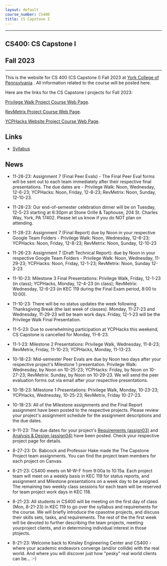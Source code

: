 ```yaml
---
layout: default
course_number: CS400
title: CS Capstone I
---
```


--- --- --- --- --- --- --- --- --- --- --- --- --- --- --- --- --- --- --- --- --- --- --- ---

## CS400: CS Capstone I

## Fall 2023

--- --- --- --- --- --- --- --- --- --- --- --- --- --- --- --- --- --- --- --- --- --- --- ---

This is the website for CS 400 (CS Capstone I) Fall 2023 at [York College of Pennsylvania](http://www.ycp.edu) .  All information related to the course will be posted here.

Here are the links for the CS Capstone I projects for Fall 2023:

[Privilege Walk Project Course Web Page](./projects/Privilege-Walk-Project/index.html).

[RevMetrix Project Course Web Page](./projects/RevMetrix-Project/index.html).

[YCPHacks Website Project Course Web Page](./projects/YCPHacks-Website-Project/index.html).


## Links

* [Syllabus](syllabus.html)

## News
<!-- Commenting out News until it's needed - and the dates could change, anyway -->

* 11-28-23: Assignment 7 (Final Peer Evals) - The Final Peer Eval forms will be sent out to each team immediately after their respective final presentations.  The due dates are - Privilege Walk: Noon, Wednesday, 12-6-23; YCPHacks: Noon, Friday, 12-8-23; RevMetrix: Noon, Sunday, 12-10-23.

* 11-28-23: Our end-of-semester celebration dinner will be on Tuesday, 12-5-23 starting at 6:30pm at Stone Grille & Taphouse, 204 St. Charles Way, York, PA 17402.  Please let us know if you do NOT plan on attending.

* 11-28-23: Assignment 7 (Final Report) due by Noon in your respective Google Team Folders - Privilege Walk: Noon, Wednesday, 12-6-23; YCPHacks: Noon, Friday, 12-8-23; RevMetrix: Noon, Sunday, 12-10-23

* 11-26-23: Assignment 7 (Draft Technical Report): due by Noon in your respective Google Team Folders - Privilege Walk: Noon, Wednesday, 11-29-23; YCPHacks: Noon, Friday, 12-1-23; RevMetrix: Noon, Sunday 12-3-23

* 11-10-23: Milestone 3 Final Presentations: Privilege Walk, Friday, 12-1-23 (in class); YCPHacks, Monday, 12-4-23 (in class); RevMetrix: Wednesday, 12-6-23 (in KEC 119 during the Final Exam period, 8:00 to 10:00).

* 11-10-23: There will be no status updates the week following Thanksgiving Break (the last week of classes).  Monday, 11-27-23 and Wednesday, 11-29-23 will be team work days.  Friday, 12-1-23 will be the Privilege Walk Final Presentation.

* 11-5-23: Due to overwhelming participation at YCPHacks this weekend, CS Capstone is cancelled for Monday, 11-6-23.

* 11-1-23: Milestone 2 Presentations: Privilege Walk, Wednesday, 11-8-23; RevMetrix, Friday, 11-10-23; YCPHacks, Monday, 11-13-23.

* 10-18-23: Mid-semester Peer Evals are due by Noon two days after your respective project's Milestone 1 presentation.  Privilege Walk: Wednesday, by Noon on 10-25-23; YCPHacks: Friday, by Noon on 10-27-23; RevMetrix: Sunday, by Noon on 10-29-23.  We will send the peer evaluation forms out via email after your respective presentations.

* 10-18-23: Milestone 1 Presentations: Privilege Walk, Monday, 10-23-23; YCPHacks, Wednesday, 10-25-23; RevMetrix, Friday 10-27-23.

* 10-18-23: All of the Milestone assignments and the Final Report assignment have been posted to the respective projects.  Please review your project's assignment schedule for the assignment descriptions and the due dates.

* 9-11-23: The due dates for your project's [Requirements (assign03)](./assign/assign03.html) and [Analysis & Design (assign04)](./assign/assign04.html) have been posted.  Check your respective project page for details.

* 8-27-23: Dr. Babcock and Professor Hake made the The Capstone Project team assignments.  You can find the project team members for each project on Canvas.

* 8-21-23: CS400 meets on M-W-F from 9:00a to 10:15a.  Each project team will meet on a weekly basis in KEC 119 for status reports, and assignment and Milestone presentations on a week day to be assigned.  The remaining two weekly class sessions for each team will be reserved for team project work days in KEC 118.

* 8-21-23: All students in CS400 will be meeting on the first day of class (Mon, 8-21-23) in KEC 119 to go over the syllabus and requirements for the course.  We will briefly introduce the cpasotne projects, and discuss their skills sets, tasks, and requirements.  The rest of the the first week will be devoted to further describing the team projects, meeting yourproject clients, and in determining individual interest in those ptojects.

* 8-21-23: Welcome back to Kinsley Engineering Center and CS400 - where your academic endeavors converge (and/or collide) with the real world.  And where you will discover just how "pesky" real world clients can be... :-)